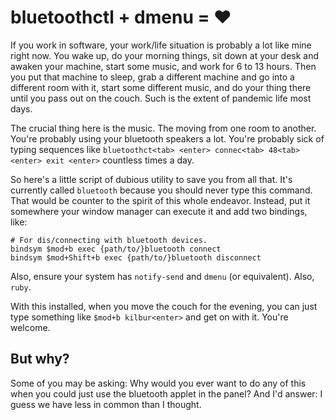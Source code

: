 # bluetoothctl + dmenu = :heart:

If you work in software, your work/life situation is probably a lot like mine right now. You wake up, do your morning things, sit down at your desk and awaken your machine, start some music, and work for 6 to 13 hours. Then you put that machine to sleep, grab a different machine and go into a different room with it, start some different music, and do your thing there until you pass out on the couch. Such is the extent of pandemic life most days.

The crucial thing here is the music. The moving from one room to another. You're probably using your bluetooth speakers a lot. You're probably sick of typing sequences like `bluetoothct<tab> <enter> connec<tab> 48<tab> <enter> exit <enter>` countless times a day.

So here's a little script of dubious utility to save you from all that. It's currently called `bluetooth` because you should never type this command. That would be counter to the spirit of this whole endeavor. Instead, put it somewhere your window manager can execute it and add two bindings, like:

    # For dis/connecting with bluetooth devices.
    bindsym $mod+b exec {path/to/}bluetooth connect
    bindsym $mod+Shift+b exec {path/to/}bluetooth disconnect

Also, ensure your system has `notify-send` and `dmenu` (or equivalent). Also, `ruby`.

With this installed, when you move the couch for the evening, you can just type something like `$mod+b kilbur<enter>` and get on with it. You're welcome.

## But why?

Some of you may be asking: Why would you ever want to do any of this when you could just use the bluetooth applet in the panel? And I'd answer: I guess we have less in common than I thought.

